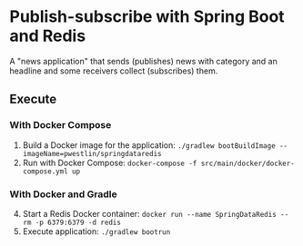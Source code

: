# Publish-subscribe with Spring Boot and Redis
A "news application" that sends (publishes) news with category and an headline and some receivers collect (subscribes) them. 

## Execute

### With Docker Compose
1. Build a Docker image for the application: ```./gradlew bootBuildImage --imageName=pwestlin/springdataredis```
2. Run with Docker Compose: ```docker-compose -f src/main/docker/docker-compose.yml up```

### With Docker and Gradle
4. Start a Redis Docker container: ```docker run --name SpringDataRedis --rm -p 6379:6379 -d redis```
5. Execute application: ```./gradlew bootrun```

